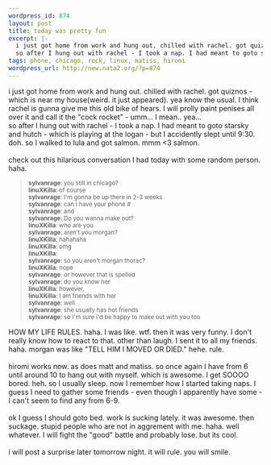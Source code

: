 ```yaml
--- 
wordpress_id: 874
layout: post
title: today was pretty fun
excerpt: |-
  i just got home from work and hung out. chilled with rachel. got quiznos - which is near my house(weird. it just appeared). yea know the usual. I think rachel is gunna give me this old bike of hears. I will prolly paint penises all over it and call it the "cock rocket" - umm... I mean.. yea...
  so after I hung out with rachel - I took a nap. I had meant to goto starsky and hutch - which is p...
tags: phone, chicago, rock, linux, matiss, hiromi
wordpress_url: http://new.nata2.org/?p=874
---
```

i just got home from work and hung out. chilled with rachel. got quiznos - which is near my house(weird. it just appeared). yea know the usual. I think rachel is gunna give me this old bike of hears. I will prolly paint penises all over it and call it the "cock rocket" - umm... I mean.. yea...<br/>
so after I hung out with rachel - I took a nap. I had meant to goto starsky and hutch - which is playing at the logan - but I accidently slept until 9:30. doh. so I walked to lula and got salmon. mmm <3 salmon. <br/><br/>check out this hilarious conversation I had today with some random person. haha. 

<blockquote>
<small>
<b>sylvanrage</b>: you still in chicago?<br/>
<b>linuXKilla</b>: of course<br/>
<b>sylvanrage</b>: I'm gonna be up there in 2-3 weeks<br/>
<b>sylvanrage</b>: can I have your phone #<br/>
<b>sylvanrage</b>: and<br/>
<b>sylvanrage</b>: Do you wanna make out?<br/>
<b>linuXKilla</b>: who are you<br/>
<b>sylvanrage</b>: aren't you morgan?<br/>
<b>linuXKilla</b>: hahahaha<br/>
<b>linuXKilla</b>: omg<br/>
<b>linuXKilla</b>:<br/>
<b>sylvanrage</b>: so you aren't morgan thorac?<br/>
<b>linuXKilla</b>: nope<br/>
<b>sylvanrage</b>: or however that is spelled<br/>
<b>sylvanrage</b>: do you know her<br/>
<b>linuXKilla</b>: however.<br/>
<b>linuXKilla</b>: I am friends with her<br/>
<b>sylvanrage</b>: well<br/>
<b>sylvanrage</b>: she usually has hot friends<br/>
<b>sylvanrage</b>: so I'm sure I'd be happy to make out with you too<br/>
</small>
</blockquote>

HOW MY LIFE RULES. haha. I was like. wtf. then it was very funny. I don't really know how to react to that. other than laugh. I sent it to all my friends. haha. morgan was like "TELL HIM I MOVED OR DIED." hehe. rule. <br/><br/>hiromi works now. as does matt and matiss. so once again I have from 6 until around 10 to hang out with myself. which is awesome. I get SOOOO bored. heh. so I usually sleep. now I remember how I started taking naps. I guess I need to gather some friends - even though I apparently have some - I can't seem to find any from 6-9. <br/><br/>ok I guess I should goto bed. work is sucking lately. it was awesome. then suckage. stupid people who are not in aggrement with me. haha. well  whatever. I will fight the "good" battle and probably lose. but its cool. <br/><br/>i will post a surprise later tomorrow night. it will rule. you will smile.
